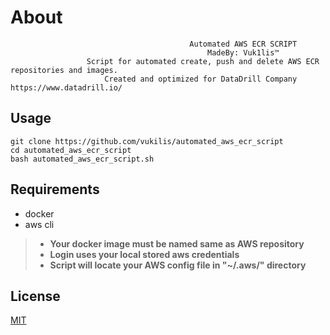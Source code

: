 # About

                                            Automated AWS ECR SCRIPT
                                                MadeBy: Vuk1lis™
                     Script for automated create, push and delete AWS ECR repositories and images.
                         Created and optimized for DataDrill Company https://www.datadrill.io/

## Usage
```
git clone https://github.com/vukilis/automated_aws_ecr_script
cd automated_aws_ecr_script
bash automated_aws_ecr_script.sh
```
## Requirements
* docker 
* aws cli 

> - **Your docker image must be named same as AWS repository**  
> - **Login uses your local stored aws credentials**  
> - **Script will locate your AWS config file in "~/.aws/" directory**

## License
[MIT](https://choosealicense.com/licenses/mit/)
